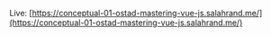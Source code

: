 Live: [https://conceptual-01-ostad-mastering-vue-js.salahrand.me/](https://conceptual-01-ostad-mastering-vue-js.salahrand.me/)
